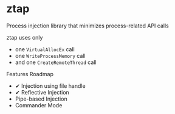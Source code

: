 # ztap
Process injection library that minimizes process-related API calls

ztap uses only
* one `VirtualAllocEx` call
* one `WriteProcessMemory` call
* and one `CreateRemoteThread` call

Features Roadmap
* ✔ Injection using file handle
* ✔ Reflective Injection
* Pipe-based Injection
* Commander Mode
